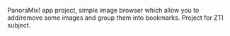 PanoraMix! app project, simple image browser which allow you to add/remove some images and group them into bookmarks. Project for ZTI subject.